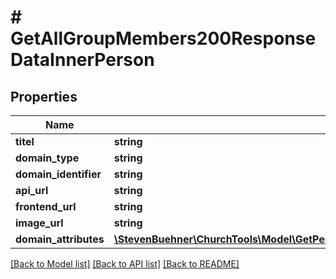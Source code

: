 # # GetAllGroupMembers200ResponseDataInnerPerson

## Properties

Name | Type | Description | Notes
------------ | ------------- | ------------- | -------------
**titel** | **string** |  | [optional]
**domain_type** | **string** |  | [optional]
**domain_identifier** | **string** |  | [optional]
**api_url** | **string** |  | [optional]
**frontend_url** | **string** |  | [optional]
**image_url** | **string** |  | [optional]
**domain_attributes** | [**\StevenBuehner\ChurchTools\Model\GetPersonEvents200ResponseDataEventServicesInnerPersonDomainAttributes**](GetPersonEvents200ResponseDataEventServicesInnerPersonDomainAttributes.md) |  | [optional]

[[Back to Model list]](../../README.md#models) [[Back to API list]](../../README.md#endpoints) [[Back to README]](../../README.md)
